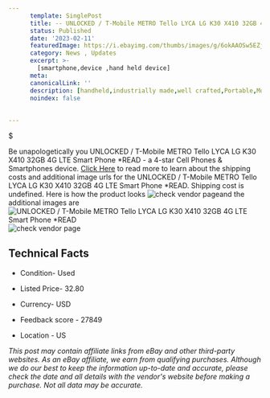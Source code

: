 ```yaml
---
      template: SinglePost
      title: -- UNLOCKED / T-Mobile METRO Tello LYCA LG K30 X410 32GB 4G LTE Smart Phone *READ
      status: Published
      date: '2023-02-11'
      featuredImage: https://i.ebayimg.com/thumbs/images/g/6okAAOSw5EZjzC~b/s-l225.jpg
      category: News , Updates
      excerpt: >-
        [smartphone,device ,hand held device]
      meta:
      canonicalLink: ''
      description: [handheld,industrially made,well crafted,Portable,Mobile,Compact,Convenient,Lightweight,Maneuverable,Man-portable,Miniature,Carriable,Hand-held,Light,Holdable,Transportable,Mobile device,Pocket-sized,On-the-go,Wireless,Cordless,Compact size,Convenient size, smartphone,device ,hand held device]
      noindex: false
      
        
---
```

$

Be unapologetically you UNLOCKED / T-Mobile METRO Tello LYCA LG K30 X410 32GB 4G LTE Smart Phone *READ - a 4-star Cell Phones & Smartphones device. [Click Here](https://www.ebay.com/itm/234868602356?hash=item36af4275f4%3Ag%3A6okAAOSw5EZjzC%7Eb&mkevt=1&mkcid=1&mkrid=711-53200-19255-0&campid=%253CePNCampaignId%253E&customid=%253CreferenceId%253E&toolid=10049) to read more to learn about the shipping costs and additional image urls for the UNLOCKED / T-Mobile METRO Tello LYCA LG K30 X410 32GB 4G LTE Smart Phone *READ. Shipping cost is undefined. Here is how the product looks ![check vendor page](https://i.ebayimg.com/thumbs/images/g/6okAAOSw5EZjzC~b/s-l225.jpg)and the additional images are![UNLOCKED / T-Mobile METRO Tello LYCA LG K30 X410 32GB 4G LTE Smart Phone *READ](https://i.ebayimg.com/images/g/6okAAOSw5EZjzC~b/s-l1600.jpg)![check vendor page](https://origin-galleryplus.ebayimg.com/ws/web/234868602356_2_0_1/225x225.jpg,https://origin-galleryplus.ebayimg.com/ws/web/234868602356_3_0_1/225x225.jpg,https://origin-galleryplus.ebayimg.com/ws/web/234868602356_4_0_1/225x225.jpg,https://origin-galleryplus.ebayimg.com/ws/web/234868602356_5_0_1/225x225.jpg)



 ## Technical Facts 



     
      

 - Condition- Used 


      

 - Listed Price- 32.80 


      

 - Currency- USD 


      

 - Feedback score - 27849 


      

 - Location - US 


      
      

 *_This post may contain affiliate links from eBay and other third-party websites. As an eBay affiliate, we earn from qualifying purchases. Although we do our best to keep the information up-to-date and accurate, please check the date and all details with the vendor's website before making a purchase. Not all data may be accurate._*






